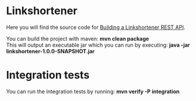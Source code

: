 Linkshortener
=============
Here you will find the source code for [Building a Linkshortener REST API](http://www.drissamri.be/?p=219&preview=true).

You can build the project with maven: **mvn clean package**<br />
This will output an executable jar which you can run by executing: **java -jar linkshortener-1.0.0-SNAPSHOT.jar**

Integration tests
=================
You can run the integration tests by running: **mvn verify -P integration**
